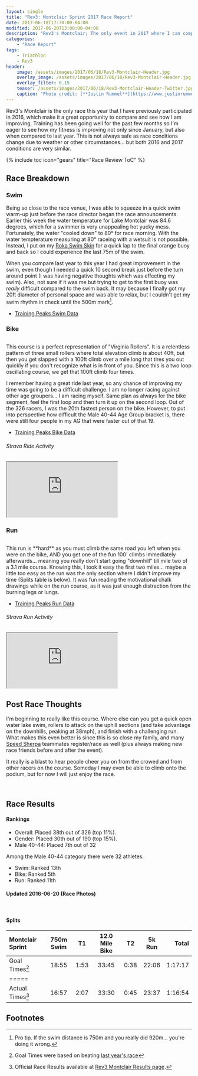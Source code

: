 ```yaml
---
layout: single
title: "Rev3: Montclair Sprint 2017 Race Report"
date: 2017-06-18T17:30:00-04:00
modified: 2017-06-20T13:00:00-04:00
description: "Rev3's Montclair; The only event in 2017 where I can compare how well I am improving year over year."
categories:
    - "Race Report"
tags:
    - Triathlon
    - Rev3
header:
    image: /assets/images/2017/06/18/Rev3-Montclair-Header.jpg            # Twitter (use 'overlay_image')
    overlay_image: /assets/images/2017/06/18/Rev3-Montclair-Header.jpg    # Article header at 2048x768
    overlay_filter: 0.15
    teaser: /assets/images/2017/06/18/Rev3-Montclair-Header-Twitter.jpg   # Shrink image to 575x216
    caption: "Photo credit: [**Justin Rummel**](https://www.justinrummel.com)"
---
```

Rev3's Montclair is the only race this year that I have previously participated in 2016, which make it a great opportunity to compare and see how I am improving.  Training has been going well for the past few months so I'm eager to see how my fitness is improving not only since January, but also when compared to last year.  This is not always safe as race conditions change due to weather or other circumstances... but both 2016 and 2017 conditions are very similar.

<!-- Table of Contents -->
{% include toc icon="gears" title="Race Review ToC" %}


Race Breakdown
---

### Swim

Being so close to the race venue, I was able to squeeze in a quick swim warm-up just before the race director began the race announcements.  Earlier this week the water temperature for Lake Montclair was 84.6 degrees, which for a swimmer is very unappealing hot yucky mess.  Fortunately, the water "cooled down" to 80&deg; for race morning.  With the water tempterature measuring at 80&deg; raceing with a wetsuit is not possible.  Instead, I put on my [Roka Swim Skin][roka-ss] for a quick lap to the final orange buoy and back so I could experience the last 75m of the swim.

When you compare last year to this year I had great improvement in the swim, even though I needed a quick 10 second break just before the turn around point (I was having negative thoughts which was effecting my swim).  Also, not sure if it was me but trying to get to the first buoy was *really* difficult compared to the swim back.  It may because I finally got my 20ft diameter of personal space and was able to relax, but I couldn't get my swim rhythm in check until the 500m mark[^1].

- [Training Peaks Swim Data](https://home.trainingpeaks.com/athlete/workout/72JPt)

### Bike

<figure class="align-right"><a href="{{ site.url }}/assets/images/2017/06/18/Rev3-Montclair-LG-1.jpg"><img src="{{ site.url }}/assets/images/2017/06/18/Rev3-Montclair-SM-1.jpg" alt="" /></a></figure>This course is a perfect representation of "Virginia Rollers".  It is a relentless pattern of three small rollers where total elevation climb is about 40ft, but then you get slapped with a 100ft climb over a mile long that tires you out quickly if you don't recognize what is in front of you.  Since this is a two loop oscillating course, we get that 100ft climb four times.

I remember having a great ride last year, so any chance of improving my time was going to be a difficult challenge.  I am no longer racing against other age groupers... I am racing myself.  Same plan as always for the bike segment, feel the first loop and then turn it up on the second loop.  Out of the 326 racers, I was the 20th fastest person on the bike.  However, to put into perspective how difficult the Male 40-44 Age Group bracket is, there were still four people in my AG that were faster out of that 19.

- [Training Peaks Bike Data](https://home.trainingpeaks.com/athlete/workout/h5mkL)

###### Strava Ride Activity
<div class="embed-container embed-container-strava">
    <iframe src='https://www.strava.com/activities/1042592408/embed/8e2b993b136f82d87723794001b3a2bf2939c1aa' scrolling='no' webkitAllowFullScreen mozallowfullscreen allowFullScreen></iframe>
</div>


### Run

<figure class="align-left"><a href="{{ site.url }}/assets/images/2017/06/18/Rev3-Montclair-LG-2.jpg"><img src="{{ site.url }}/assets/images/2017/06/18/Rev3-Montclair-SM-2.jpg" alt="" /></a></figure>This run is **hard** as you must climb the same road you left when you were on the bike, AND you get one of the fun 100' climbs immediately afterwards... meaning you really don't start going "downhill" till mile two of a 3.1 mile course.  Knowing this, I took it easy the first two miles... maybe a little too easy as the run was the only section where I didn't improve my time (Splits table is below).  It was fun reading the motivational chalk drawings while on the run course, as it was just enough distraction from the burning legs or lungs.

- [Training Peaks Run Data](https://home.trainingpeaks.com/athlete/workout/Xhsdw)

###### Strava Run Activity
<div class="embed-container embed-container-strava">
    <iframe src='https://www.strava.com/activities/1042592359/embed/1e15ff97d4516f461974691e105e0a77116376c6' scrolling='no' webkitAllowFullScreen mozallowfullscreen allowFullScreen></iframe>
</div>

Post Race Thoughts
---

I'm beginning to really like this course.  Where else can you get a quick open water lake swim, rollers to attack on the uphill sections (and take advantage on the downhills, peaking at 38mph), and finish with a challenging run.  What makes this even better is since this is so close my family, and many [Speed Sherpa][ss] teammates register/race as well (plus always making new race friends before and after the event).

It really is a blast to hear people cheer you on from the crowed and from other racers on the course.  Someday I may even be able to climb onto the podium, but for now I will just enjoy the race.

<figure class="third">
<a href="{{ site.url }}/assets/images/2017/06/18/Rev3-Montclair-LG-5.jpg"><img src="{{ site.url }}/assets/images/2017/06/18/Rev3-Montclair-SM-5.jpg" alt="" /></a>
<a href="{{ site.url }}/assets/images/2017/06/18/Rev3-Montclair-LG-6.jpg"><img src="{{ site.url }}/assets/images/2017/06/18/Rev3-Montclair-SM-6.jpg" alt="" /></a>
<a href="{{ site.url }}/assets/images/2017/06/18/Rev3-Montclair-LG-4.jpg"><img src="{{ site.url }}/assets/images/2017/06/18/Rev3-Montclair-SM-4.jpg" alt="" /></a>
</figure>


Race Results
---

#### Rankings

- Overall: Placed 38th out of 326 (top 11%).
- Gender: Placed 30th out of 190 (top 15%).
- Male 40-44: Placed 7th out of 32

Among the Male 40-44 category there were 32 athletes.

- Swim: Ranked 13th
- Bike: Ranked 5th
- Run: Ranked 11th


#### Updated 2016-06-20 (Race Photos)

<figure class="third">
<a href="{{ site.url }}/assets/images/2017/06/18/Montclair/141618-012-033h.jpg"><img src="{{ site.url }}/assets/images/2017/06/18/Montclair/141618-012-033f.jpg" alt="" /></a>
<a href="{{ site.url }}/assets/images/2017/06/18/Montclair/141618-012-034h.jpg"><img src="{{ site.url }}/assets/images/2017/06/18/Montclair/141618-012-034f.jpg" alt="" /></a>
<a href="{{ site.url }}/assets/images/2017/06/18/Montclair/141618-010-009h.jpg"><img src="{{ site.url }}/assets/images/2017/06/18/Montclair/141618-010-009f.jpg" alt="" /></a>
</figure>

#### Splits

| Montclair Sprint   | 750m Swim    | T1   | 12.0 Mile Bike | T2   | 5k Run   | Total       |
|:-------------------|:------------:|:----:|:--------------:|:----:|:--------:|------------:|
| Goal Times[^2]     | 18:55        | 1:53 | 33:45          | 0:38 | 22:06    | 1:17:17     |
|=====
| Actual Times[^3]   | 16:57        | 2:07 | 33:30          | 0:45 | 23:37    | 1:16:54     |


Footnotes
---

[^1]: Pro tip. If the swim distance is 750m and you really did 920m... you're doing it wrong.
[^2]: Goal Times were based on beating [last year's race][mont-2016]
[^3]: Official Race Results available at [Rev3 Montclair Results page][mont-2017].

[roka-ss]: https://www.roka.com/collections/mens-viper-swimskins
[ss]: http://www.speedsherpa.com
[mont-2016]: http://timing.rev3tri.com/mobile/athlete-results/E62400DF-EED2-4370-8997-9FC458257203/1/270
[mont-2017]: http://timing.rev3tri.com/mobile/athlete-results/E35D1006-99F9-4670-B292-8538B7489651/1/62
